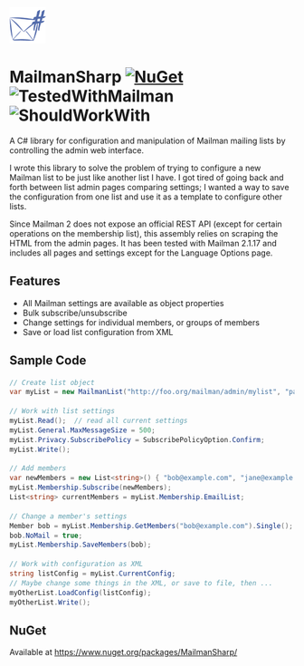 ![Icon](https://github.com/asherber/MailmanSharp/raw/master/MailmanSharp-64.png)

# MailmanSharp [![NuGet](https://img.shields.io/nuget/v/MailmanSharp.svg)](https://nuget.org/packages/MailmanSharp) ![TestedWithMailman](https://img.shields.io/badge/tested%20with%20mailman-2.1.23-brightgreen.svg) ![ShouldWorkWith](https://img.shields.io/badge/should%20work%20with%20mailman-2.1.25-yellow.svg)

A C# library for configuration and manipulation of Mailman mailing lists by controlling the admin web interface.

I wrote this library to solve the problem of trying to configure a new Mailman list to be just like another list I have. I got tired of going back and forth between list admin pages  comparing settings; I wanted a way to save the configuration from one list and use it as a template to configure other lists. 

Since Mailman 2 does not expose an official REST API (except for certain operations on the membership list), this assembly relies on scraping the HTML from the admin pages. It has been tested with Mailman 2.1.17 and includes all pages and settings except for the Language Options page.

## Features
* All Mailman settings are available as object properties
* Bulk subscribe/unsubscribe
* Change settings for individual members, or groups of members
* Save or load list configuration from XML

## Sample Code
```csharp
// Create list object
var myList = new MailmanList("http://foo.org/mailman/admin/mylist", "password");

// Work with list settings
myList.Read();  // read all current settings
myList.General.MaxMessageSize = 500;
myList.Privacy.SubscribePolicy = SubscribePolicyOption.Confirm;
myList.Write();

// Add members
var newMembers = new List<string>() { "bob@example.com", "jane@example.com" };
myList.Membership.Subscribe(newMembers);
List<string> currentMembers = myList.Membership.EmailList;  

// Change a member's settings
Member bob = myList.Membership.GetMembers("bob@example.com").Single();
bob.NoMail = true;
myList.Membership.SaveMembers(bob);

// Work with configuration as XML
string listConfig = myList.CurrentConfig;
// Maybe change some things in the XML, or save to file, then ...
myOtherList.LoadConfig(listConfig);
myOtherList.Write();
```

## NuGet
Available at https://www.nuget.org/packages/MailmanSharp/
